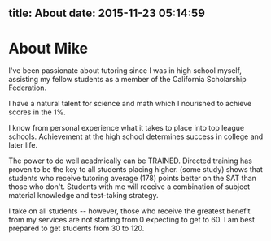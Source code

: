 title: About
date: 2015-11-23 05:14:59
---
# About Mike

I've been passionate about tutoring since I was in high school myself, assisting my fellow students as a member of the California Scholarship Federation.

I have a natural talent for science and math which I nourished to achieve scores in the 1%.

I know from personal experience what it takes to place into top league schools. Achievement at the high school determines success in college and later life.

The power to do well acadmically can be TRAINED. Directed training has proven to be the key to all students placing higher. (some study) shows that students who receive tutoring average (178) points better on the SAT than those who don't. Students with me will receive a combination of subject material knowledge and test-taking strategy.

I take on all students -- however, those who receive the greatest benefit from my services are not starting from 0 expecting to get to 60. I am best prepared to get students from 30 to 120.



